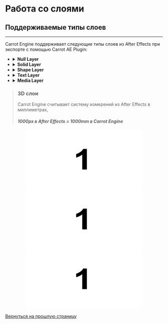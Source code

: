 # Работа со слоями
## Поддерживаемые типы слоев
---
Carrot Engine поддерживает следующие типы слоев из After Effects при экспорте с помощью Carrot AE Plugin:

 - <details>
   <summary><b>Null Layer</b></summary>
   <p>Работает аналогично AE, к нему можно парентить другие слои, анимировать и применять эффекты, использовать в эскпрешенах и т.д. <div align="center"><img src="_images/image11.png" alt="AE_Null Layer" title="Null Layer" width="500"></div></p>
   </details>

 - <details>
   <summary><b>Solid Layer</b></summary>
   <p>
   Аналогично АЕ. Отличие только в том, что в Carrot этот тип слоя рисуется в режиме bicubic sampling 
   <em>(пример на рис. ниже)</em>
   <div align="center"><img src="_images/image11.png" alt="AE_Solid Layer" title="Solid Layer_AE" width="500">
   <img src="_images/image11.png" alt="Carrot_Solid Layer" title="Solid Layer_Carrot" width="500"></div>
   </p>
   </details>

 - <details>
   <summary><b>Shape Layer</b></summary> 
   Для работы с Shape Layers их необходимо перед экспортом из After Effects в Carrot конвертировать в кривые Безье
   <p><div align="center"><img src="_images/image11.png" alt="AE_BezierPath" title="Convert to Bezier Path" width="500"></div></p>

   Поддерживается Stroke со скругленными краями, с возможностью редактирования толщины обводки (Stroke Width) и применения сплошной заливки (Fill)
   <p><div align="center"><img src="_images/image11.png" alt="AE_Stroke" title="Stroke" width="500"></div>
   </p>

   Для применения масок на слое Shape необходимо предварительно переместить данный слой в Precomposition или использовать Track Matte
   <p><div align="center"><img src="_images/image11.png" alt="AE_Masks" title="Masks_AE" width="500">
   <img src="_images/image11.png" alt="Carrot_Masks" title="Masks_Carrot" width="500"></div>
   </p>

   Векторные слои имеют ограничения по размеру композиции. Это нужно учитывать при построении архитектуры композиции. Для работы в режиме реального времени векторный слой растрируется и его масштабирование более 100% может вызвать появление артефактов. Аналогичным образом слой может обрезаться по границе композиции при масштабировании.
   <p><div align="center"><img src="_images/image11.png" alt="AE_Scale" title="Scale_AE" width="500">
   <img src="_images/image11.png" alt="Carrot_Scale" title="Scale_Carrot" width="500"></div>
   </p>
   </details>

 - <details>
   <summary><b>Text Layer</b></summary>
   <b>Поддерживаемые параметры текстового слоя:</b>
   <ul>
   <li>Поддерживаемый кернинг — Metrics</li>
   <li>Поддерживаются: гарнитура, стиль, толщина, межстрочное и межсимвольное расстояние, капитализация текста, выравнивание.</li>
   <li>Не импортируются: для point text переносы текста (расставленные в After Effect), посимвольные эффекты (Text Animator).</li>
   <li>При работе с текстовыми блоками необходимо учитывать что для отображений всего текстового блока в Carrot используется стиль первого символа этого блока</li>
   </ul>

   <p><div align="center"><img src="_images/image11.png" alt="AE_Text Layer" title="Text Layer_AE" width="500">
   <img src="_images/image11.png" alt="Carrot_Text Layer" title="Text Layer_Carrot" width="500"></div>
   </p>
 
 - <details>

   <summary><b>Media Layer</b></summary>
   Для циклического воспроизведения видео в Carrot нужно указать Loop Times больше 1
   <p><div align="center"><img src="_images/image11.png" alt="AE_InterpretFootage" title="Interpret Footage" width="500"></div></p>
   <p><div align="center"><img src="_images/image11.png" alt="AE_Loop Times" title="Loop Times" width="500"></div></p>
   Важно учитывать Frame Rate шаблона и тракта (настроенного в Carrot Flow Chart), проигрывание всей медиа будет происходить с этим FPS (ускорение или замедление при несоответствии Frame Rate)
   <p><div align="center"><img src="_images/image11.png" alt="AE_FrameRate" title="Frame Rate" width="500"></div></p>

   </details>

> ### **3D слои**
> Carrot Engine считывает систему измерений из After Effects в миллиметрах, 
> #### *1000px в After Effects = 1000mm в Carrot Engine*
<p><div align="center">
<img src="_images/image11.png" alt="AE_FrameRate" title="Frame Rate" width="375">
<img src="_images/image11.png" alt="AE_FrameRate" title="Frame Rate" width="375">
<img src="_images/image11.png" alt="AE_FrameRate" title="Frame Rate" width="375"></div></p>

[Вернуться на прошлую страницу](user-guide.md)

